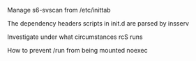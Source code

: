Manage s6-svscan from /etc/inittab

The dependency headers scripts in init.d are parsed by insserv

Investigate under what circumstances rcS runs

How to prevent /run from being mounted noexec
